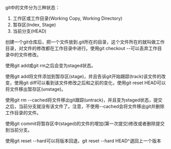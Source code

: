 git中的文件分为三种状态：
1. 工作区或工作目录(Working Copy, Working Directory)
2. 暂存区(Index, Stage)
3. 当前分支(HEAD)

创建一个git仓库后，把一个文件放到.git所在的目录，这个文件所在的就叫做工作目录，对文件的修改都在工作目录中进行。使用git checkout --可以丢弃工作目录中的文件修改。

使用git add或git rm之后会变为staged状态。

使用git add将文件添加到暂存区(stage)，并且告诉git开始跟踪(track)该文件的改变，使用git diff可以看到该文件修改之后和之前的变化，使用git reset HEAD可以将文件移出暂存区(unstage)。

使用git rm --cached将文件移出git跟踪(untrack)，并且变为staged状态，提交之后，当前分支就没有该文件了。注意，不使用--cached会将文件移出git并删除工作目录的文件。

使用git commit将暂存区中(staged)的文件的增加(第一次提交)修改或者删除提交到当前分支。

使用git reset --hard可以将版本回退，git reset --hard HEAD^退回上一个版本